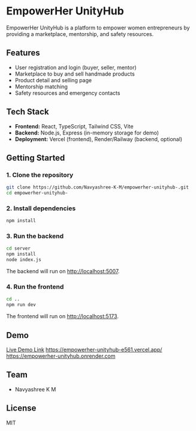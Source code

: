 # EmpowerHer UnityHub

EmpowerHer UnityHub is a platform to empower women entrepreneurs by providing a marketplace, mentorship, and safety resources.

## Features

- User registration and login (buyer, seller, mentor)
- Marketplace to buy and sell handmade products
- Product detail and selling page
- Mentorship matching
- Safety resources and emergency contacts

## Tech Stack

- **Frontend:** React, TypeScript, Tailwind CSS, Vite
- **Backend:** Node.js, Express (in-memory storage for demo)
- **Deployment:** Vercel (frontend), Render/Railway (backend, optional)

## Getting Started

### 1. Clone the repository

```sh
git clone https://github.com/Navyashree-K-M/empowerher-unityhub-.git
cd empowerher-unityhub-
```

### 2. Install dependencies

```sh
npm install
```

### 3. Run the backend

```sh
cd server
npm install
node index.js
```
The backend will run on [http://localhost:5007](http://localhost:5007).

### 4. Run the frontend

```sh
cd ..
npm run dev
```
The frontend will run on [http://localhost:5173](http://localhost:5173).

## Demo

[Live Demo Link](#) https://empowerher-unityhub-e561.vercel.app/
https://empowerher-unityhub.onrender.com

## Team

- Navyashree K M

## License

MIT

